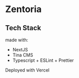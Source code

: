 # Zentoria

## Tech Stack
made with:
- NextJS
- Tina CMS
- Typescript + ESLint + Prettier

Deployed with Vercel
